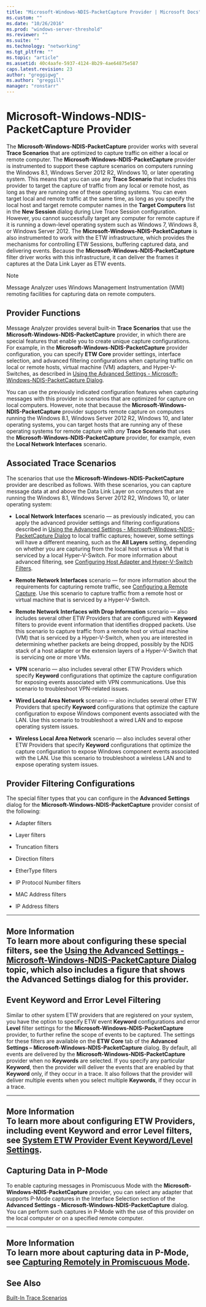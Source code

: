 ```yaml
---
title: "Microsoft-Windows-NDIS-PacketCapture Provider | Microsoft Docs"
ms.custom: ""
ms.date: "10/26/2016"
ms.prod: "windows-server-threshold"
ms.reviewer: ""
ms.suite: ""
ms.technology: "networking"
ms.tgt_pltfrm: ""
ms.topic: "article"
ms.assetid: 40c4aafe-5937-4124-8b29-4ae64875e587
caps.latest.revision: 23
author: "greggigwg"
ms.author: "greggill"
manager: "ronstarr"
---
```

# Microsoft-Windows-NDIS-PacketCapture Provider
The **Microsoft-Windows-NDIS-PacketCapture** provider works with several **Trace Scenarios** that are optimized to capture traffic on either a local or remote computer. The **Microsoft-Windows-NDIS-PacketCapture** provider is instrumented to support these capture scenarios on computers running the Windows 8.1, Windows Server 2012 R2, Windows 10, or later operating system. This means that you can use any **Trace Scenario** that includes this provider to target the capture of traffic from any local or remote host, as long as they are running one of these operating systems. You can even target local and remote traffic at the same time, as long as you specify the local host and target remote computer names in the **Target Computers** list in the **New Session** dialog during Live Trace Session configuration. However, you cannot successfully target any computer for remote capture if it is running a down-level operating system such as Windows 7, Windows 8, or Windows Server 2012. The **Microsoft-Windows-NDIS-PacketCapture** is also instrumented to work with the ETW infrastructure, which provides the mechanisms for controlling ETW Sessions, buffering captured data, and delivering events. Because the **Microsoft-Windows-NDIS-PacketCapture** filter driver works with this infrastructure, it can deliver the frames it captures at the Data Link Layer as ETW events.  
  
> [!NOTE]
>  Message Analyzer uses Windows Management Instrumentation (WMI) remoting facilities for capturing data on remote computers.  
  
## Provider Functions  
 Message Analyzer provides several built-in **Trace Scenarios** that use the **Microsoft-Windows-NDIS-PacketCapture** provider, in which there are special features that enable you to create unique capture configurations. For example, in the **Microsoft-Windows-NDIS-PacketCapture** provider configuration, you can specify **ETW Core** provider settings, interface selection, and advanced filtering configurations when capturing traffic on local or remote hosts, virtual machine (VM) adapters, and Hyper-V-Switches, as described in [Using the Advanced Settings - Microsoft-Windows-NDIS-PacketCapture Dialog](using-the-advanced-settings-microsoft-windows-ndis-packetcapture-dialog.md).  
  
 You can use the previously indicated configuration features when capturing messages with this provider in scenarios that are optimized for capture on local computers. However, note that because the **Microsoft-Windows-NDIS-PacketCapture** provider supports remote capture on computers running the Windows 8.1, Windows Server 2012 R2, Windows 10, and later operating systems, you can target hosts that are running any of these operating systems for remote capture with *any* **Trace Scenario** that uses the **Microsoft-Windows-NDIS-PacketCapture** provider, for example, even the **Local Network Interfaces** scenario.  
  
## Associated Trace Scenarios  
 The scenarios that use the **Microsoft-Windows-NDIS-PacketCapture** provider are described as follows. With these scenarios, you can capture message data at and above the Data Link Layer on computers that are running the Windows 8.1, Windows Server 2012 R2, Windows 10, or later operating system:  
  
-   **Local Network Interfaces** scenario — as previously indicated, you can apply the advanced provider settings and filtering configurations described in [Using the Advanced Settings - Microsoft-Windows-NDIS-PacketCapture Dialog](using-the-advanced-settings-microsoft-windows-ndis-packetcapture-dialog.md) to local traffic captures; however, some settings will have a different meaning, such as the **All Layers** setting, depending on whether you are capturing from the local host versus a VM that is serviced by a local Hyper-V-Switch. For more information about advanced filtering, see [Configuring Host Adapter and Hyper-V-Switch Filters](using-the-advanced-settings-microsoft-windows-ndis-packetcapture-dialog.md#BKMK_HostSwitchFilterConfig).  
  
-   **Remote Network Interfaces** scenario — for more information about the requirements for capturing remote traffic, see [Configuring a Remote Capture](configuring-a-remote-capture.md). Use this scenario to capture traffic from a remote host or virtual machine that is serviced by a Hyper-V-Switch.  
  
-   **Remote Network Interfaces with Drop Information** scenario — also includes several other ETW Providers that are configured with **Keyword** filters to provide event information that identifies dropped packets. Use this scenario to capture traffic from a remote host or virtual machine (VM) that is serviced by a Hyper-V-Switch, when you are interested in determining whether packets are being dropped, possibly by the NDIS stack of a host adapter or the extension layers of a Hyper-V-Switch that is servicing one or more VMs.  
  
-   **VPN** scenario — also includes several other ETW Providers which specify **Keyword** configurations that optimize the capture configuration for exposing events associated with VPN communications. Use this scenario to troubleshoot VPN-related issues.  
  
-   **Wired Local Area Network** scenario — also includes several other ETW Providers that specify **Keyword** configurations that optimize the capture configuration to expose Windows component events associated with the LAN. Use this scenario to troubleshoot a wired LAN and to expose operating system issues.  
  
-   **Wireless Local Area Network** scenario — also includes several other ETW Providers that specify **Keyword** configurations that optimize the capture configuration to expose Windows component events associated with the LAN. Use this scenario to troubleshoot a wireless LAN and to expose operating system issues.  
  
<a name="BKMK_WindowsNDISProviderFilters"></a>   
## Provider Filtering Configurations  
 The special filter types that you can configure in the **Advanced Settings** dialog for the **Microsoft-Windows-NDIS-PacketCapture** provider consist of the following:  
  
-   Adapter filters  
  
-   Layer filters  
  
-   Truncation filters  
  
-   Direction filters  
  
-   EtherType filters  
  
-   IP Protocol Number filters  
  
-   MAC Address filters  
  
-   IP Address filters  
  
---  
  
 **More Information**   
 **To learn more** about configuring these special filters, see the [Using the Advanced Settings - Microsoft-Windows-NDIS-PacketCapture Dialog](using-the-advanced-settings-microsoft-windows-ndis-packetcapture-dialog.md) topic, which also includes a figure that shows the **Advanced Settings** dialog for this provider.  
---  
  
<a name="BKMK_NDISKeywordErrorLevelFilters"></a>   
## Event Keyword and Error Level Filtering  
 Similar to other system ETW providers that are registered on your system, you have the option to specify ETW event **Keyword** configurations and error **Level** filter settings for the **Microsoft-Windows-NDIS-PacketCapture** provider, to further refine the scope of events to be captured. The settings for these filters are available on the **ETW Core** tab of the **Advanced Settings – Microsoft-Windows-NDIS-PacketCapture** dialog. By default, all events are delivered by the **Microsoft-Windows-NDIS-PacketCapture** provider when no **Keywords** are selected. If you specify any particular **Keyword**, then the provider will deliver the events that are enabled by that **Keyword** only, if they occur in a trace. It also follows that the provider will deliver multiple events when you select multiple **Keywords**, if they occur in a trace.  
  
---  
  
 **More Information**   
 **To learn more** about configuring ETW Providers, including event **Keyword** and error **Level** filters, see [System ETW Provider Event Keyword/Level Settings](system-etw-provider-event-keyword-level-settings.md).  
---  
  
<a name="BKMK_CaptureInPMode"></a>   
## Capturing Data in P-Mode  
 To enable capturing messages in Promiscuous Mode with the **Microsoft-Windows-NDIS-PacketCapture** provider, you can select any adapter that supports P-Mode captures in the Interface Selection section of the **Advanced Settings - Microsoft-Windows-NDIS-PacketCapture** dialog. You can perform such captures in P-Mode with the use of this provider on the local computer or on a specified remote computer.  
  
---  
  
 **More Information**   
 **To learn more** about capturing data in P-Mode, see [Capturing Remotely in Promiscuous Mode](configuring-a-remote-capture.md#BKMK_PromiscuousMode).  
---  
  
## See Also  
 [Built-In Trace Scenarios](built-in-trace-scenarios.md)